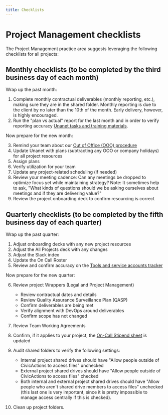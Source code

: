 ```yaml
---
title: Checklists
---
```


# Project Management checklists

The Project Management practice area suggests leveraging the following checklists for all projects:

## Monthly checklists (to be completed by the third business day of each month)

Wrap up the past month:

1. Complete monthly contractual deliverables (monthly reporting, etc.), making sure they are in the shared folder. Monthly reporting is due to the client by no later than the 10th of the month. Early delivery, however, is highly encouraged.
2. Run the "plan vs actual" report for the last month and in order to verify reporting accuracy [Unanet tasks and training materials](pm-unanet-tasks.md).

Now prepare for the new month:

3. Remind your team about our [Out of Office (OOO) procedure](leave-requests-and-stepping-away.md)
4. Update Unanet with plans (subtracting any OOO or company holidays) for all project resources
5. Assign plans
6. Verify utilization for your team
7. Update any project-related scheduling (if needed)
8. Review your meeting cadence: Can any meetings be dropped to optimize focus yet while maintaining strategy?
   Note: It sometimes help to ask, "What kinds of questions should we be asking ourselves about meetings and if they are delivering value?"
9. Review the project onboarding deck to confirm resourcing is correct

## Quarterly checklists (to be completed by the fifth business day of each quarter)

Wrap up the past quarter:

1. Adjust onboarding decks with any new project resources
2. Adjust the All Projects deck with any changes
3. Adjust the Slack index
4. Update the On Call Roster
5. Review and confirm accuracy on the [Tools and service accounts tracker](https://docs.google.com/spreadsheets/d/1yy7xSeTmTBCCaG5B-oJI3dwMN3r7tFPQ-lw79zOAdFE/edit#gid=1290653154)

Now prepare for the new quarter:

6. Review project Wrappers (Legal and Project Management)

    - Review contractual dates and details
    - Review Quality Assurance Surveillance Plan (QASP)
    - Confirm deliverables are being met
    - Verify alignment with DevOps around deliverables
    - Confirm scope has not changed

7. Review Team Working Agreements
8. Confirm, if it applies to your project, the [On-Call Stipend sheet](https://docs.google.com/spreadsheets/d/11jAuW7K08V5m4wyRNkddC2f_AsAtFrTXDbpUdXu272E/edit#gid=1946523395) is updated
9. Audit shared folders to verify the following settings:
    - Internal project shared drives should have "Allow people outside of CivicActions to access files" unchecked
    - External project shared drives should have "Allow people outside of CivicActions to access files" checked
    - Both internal and external project shared drives should have "Allow people who aren't shared drive members to access files" unchecked (this last one is very important, since it is pretty impossible to manage access centrally if this is checked).
10. Clean up project folders.
